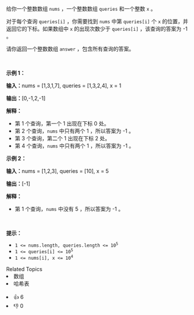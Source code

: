 <p>给你一个整数数组&nbsp;<code>nums</code>&nbsp;，一个整数数组&nbsp;<code>queries</code>&nbsp;和一个整数&nbsp;<code>x</code>&nbsp;。</p>

<p>对于每个查询&nbsp;<code>queries[i]</code>&nbsp;，你需要找到&nbsp;<code>nums</code>&nbsp;中第&nbsp;<code>queries[i]</code>&nbsp;个&nbsp;<code>x</code>&nbsp;的位置，并返回它的下标。如果数组中&nbsp;<code>x</code>&nbsp;的出现次数少于&nbsp;<code>queries[i]</code>&nbsp;，该查询的答案为 -1 。</p>

<p>请你返回一个整数数组&nbsp;<code>answer</code>&nbsp;，包含所有查询的答案。</p>

<p>&nbsp;</p>

<p><strong class="example">示例 1：</strong></p>

<div class="example-block"> 
 <p><span class="example-io"><b>输入：</b>nums = [1,3,1,7], queries = [1,3,2,4], x = 1</span></p> 
</div>

<p><span class="example-io"><b>输出：</b>[0,-1,2,-1]</span></p>

<p><strong>解释：</strong></p>

<ul> 
 <li>第 1 个查询，第一个 1 出现在下标 0 处。</li> 
 <li>第 2 个查询，<code>nums</code>&nbsp;中只有两个 1 ，所以答案为 -1 。</li> 
 <li>第 3 个查询，第二个 1 出现在下标 2 处。</li> 
 <li>第 4 个查询，<code>nums</code>&nbsp;中只有两个 1 ，所以答案为 -1 。</li> 
</ul>

<p><strong class="example">示例 2：</strong></p>

<div class="example-block"> 
 <p><span class="example-io"><b>输入：</b>nums = [1,2,3], queries = [10], x = 5</span></p> 
</div>

<p><span class="example-io"><b>输出：</b>[-1]</span></p>

<p><strong>解释：</strong></p>

<ul> 
 <li>第 1 个查询，<code>nums</code>&nbsp;中没有 5 ，所以答案为 -1 。</li> 
</ul>

<p>&nbsp;</p>

<p><strong>提示：</strong></p>

<ul> 
 <li><code>1 &lt;= nums.length, queries.length &lt;= 10<sup>5</sup></code></li> 
 <li><code>1 &lt;= queries[i] &lt;= 10<sup>5</sup></code></li> 
 <li><code>1 &lt;= nums[i], x &lt;= 10<sup>4</sup></code></li> 
</ul>

<div><div>Related Topics</div><div><li>数组</li><li>哈希表</li></div></div><br><div><li>👍 6</li><li>👎 0</li></div>